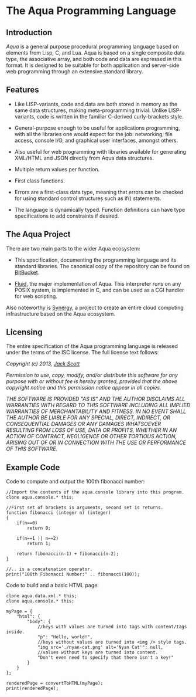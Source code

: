 # The Aqua Programming Language

## Introduction

*Aqua* is a general purpose procedural programming language based on elements 
from Lisp, C, and Lua. Aqua is based on a single composite data type, the 
associative array, and both code and data are expressed in this format. It is 
designed to be suitable for both application and server-side web programming 
through an extensive standard library.

## Features

*  Like LISP-variants, code and data are both stored in memory as the same data 
   structures, making meta-programming trivial. Unlike LISP-variants, code is 
   written in the familiar C-derived curly-brackets style.

*  General-purpose enough to be useful for applications programming, with all 
   the libraries one would expect for the job: networking, file access, console 
   I/O, and graphical user interfaces, amongst others.

*  Also useful for web programming with libraries available for generating 
   XML/HTML and JSON directly from Aqua data structures.

*  Multiple return values per function.

*  First class functions.

*  Errors are a first-class data type, meaning that errors can be checked for 
   using standard control structures such as if() statements.

*  The language is dynamically typed. Function definitions can have type 
   specifications to add constraints if desired.

## The Aqua Project

There are two main parts to the wider Aqua ecosystem:

*  This specification, documenting the programming language and its standard 
   libraries. The canonical copy of the repository can be found on 
   [BitBucket](https://bitbucket.org/JackScottAU/aqua).

*  [Fluid](https://bitbucket.org/JackScottAU/fluid), the major implementation of 
   Aqua. This interpreter runs on any POSIX system, is implemented in C, and can
   be used as a CGI handler for web scripting.

Also noteworthy is [Synergy](https://bitbucket.org/JackScottAU/synergy-os), a 
project to create an entire cloud computing infrastructure based on the Aqua 
ecosystem.

## Licensing

The entire specification of the Aqua programming language is released under the 
terms of the ISC license. The full license text follows:

*Copyright (c) 2013, [Jack Scott](mailto:jack@jackscott.id.au)*

*Permission to use, copy, modify, and/or distribute this software for any 
purpose with or without fee is hereby granted, provided that the above copyright 
notice and this permission notice appear in all copies.*

*THE SOFTWARE IS PROVIDED "AS IS" AND THE AUTHOR DISCLAIMS ALL WARRANTIES WITH
REGARD TO THIS SOFTWARE INCLUDING ALL IMPLIED WARRANTIES OF MERCHANTABILITY AND
FITNESS. IN NO EVENT SHALL THE AUTHOR BE LIABLE FOR ANY SPECIAL, DIRECT,
INDIRECT, OR CONSEQUENTIAL DAMAGES OR ANY DAMAGES WHATSOEVER RESULTING FROM LOSS
OF USE, DATA OR PROFITS, WHETHER IN AN ACTION OF CONTRACT, NEGLIGENCE OR OTHER
TORTIOUS ACTION, ARISING OUT OF OR IN CONNECTION WITH THE USE OR PERFORMANCE OF
THIS SOFTWARE.*

## Example Code

Code to compute and output the 100th fibonacci number:

	//Import the contents of the aqua.console library into this program.
	clone aqua.console.* this;

	//First set of brackets is arguments, second set is returns.
	function fibonacci (integer n) (integer)
	{
		if(n==0)
			return 0;		
  		
		if(n==1 || n==2)
			return 1;
		
		return fibonacci(n-1) + fibonacci(n-2);
	}

	//.. is a concatenation operator.
	print("100th Fibonacci Number:" .. fibonacci(100));

Code to build and a basic HTML page:

	clone aqua.data.xml.* this;
	clone aqua.console.* this;

	myPage = {
		"html": {
			"body": {
				//keys with values are turned into tags with content/tags inside.
				"p": "Hello, world!",
				//keys without values are turned into <img /> style tags.
				"img src='./nyan-cat.png' alt='Nyan Cat'": null,
				//values without keys are turned into content.
				"Don't even need to specify that there isn't a key!"
			}
		}
	};

	renderedPage = convertToHTML(myPage);
	print(renderedPage);
